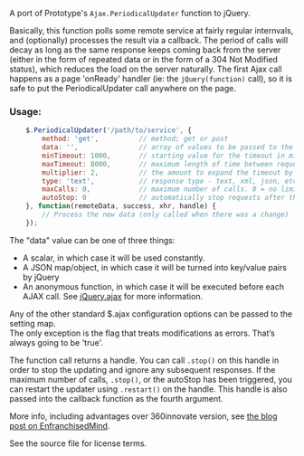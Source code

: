 A port of Prototype's `Ajax.PeriodicalUpdater` function to jQuery.

Basically, this function polls some remote service at fairly regular internvals,
and (optionally) processes the result via a callback.  The period of calls will
decay as long as the same response keeps coming back from the server (either in
the form of repeated data or in the form of a 304 Not Modified status), which
reduces the load on the server naturally.   The first Ajax call happens as a page
'onReady' handler (ie: the `jQuery(function)` call), so it is safe to put the PeriodicalUpdater call
anywhere on the page.

### Usage:

```javascript
    $.PeriodicalUpdater('/path/to/service', {
        method: 'get',          // method; get or post
        data: '',               // array of values to be passed to the page - e.g. {name: "John", greeting: "hello"}
        minTimeout: 1000,       // starting value for the timeout in milliseconds
        maxTimeout: 8000,       // maximum length of time between requests
        multiplier: 2,          // the amount to expand the timeout by if the response hasn't changed (up to maxTimeout)
        type: 'text',           // response type - text, xml, json, etc.  See $.ajax config options
        maxCalls: 0,            // maximum number of calls. 0 = no limit.
        autoStop: 0             // automatically stop requests after this many returns of the same data. 0 = disabled.
    }, function(remoteData, success, xhr, handle) {
        // Process the new data (only called when there was a change)
    });
```

The "data" value can be one of three things:

* A scalar, in which case it will be used constantly.
* A JSON map/object, in which case it will be turned into key/value pairs by jQuery
* An anonymous function, in which case it will be executed before each AJAX call.  See 
  [jQuery.ajax](http://api.jquery.com/jQuery.ajax/) for more information.

Any of the other standard $.ajax configuration options can be passed to the setting map.  
The only exception is the flag that treats modifications as errors. That’s always
going to be 'true'.

The function call returns a handle.  You can call `.stop()` on this handle in order to stop
the updating and ignore any subsequent responses.  If the maximum number of calls, `.stop()`, or 
the autoStop has been triggered, you can restart the updater using `.restart()` on the handle.
This handle is also passed into the callback function as the fourth argument.

More info, including advantages over 360innovate version, see 
[the blog post on EnfranchisedMind](http://enfranchisedmind.com/blog/posts/jquery-periodicalupdater/).

See the source file for license terms.
